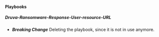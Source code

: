 #### Playbooks

##### Druva-Ransomware-Response-User-resource-URL

- ***Breaking Change*** Deleting the playbook, since it is not in use anymore.

